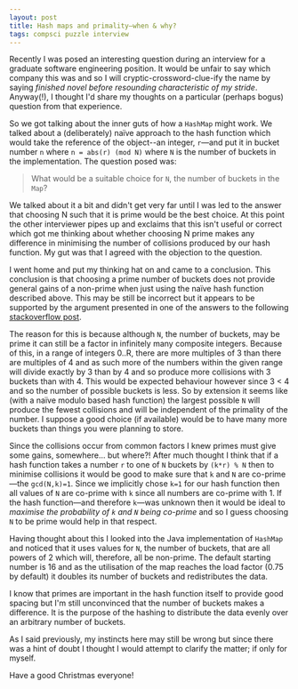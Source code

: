 ```yaml
---
layout: post
title: Hash maps and primality—when & why?
tags: compsci puzzle interview
---
```


Recently I was posed an interesting question during an interview for a graduate software engineering position. It would be unfair to say which company this was and so I will cryptic-crossword-clue-ify the name by saying _finished novel before resounding characteristic of my stride_. Anyway(!), I thought I'd share my thoughts on a particular (perhaps bogus) question from that experience.

So we got talking about the inner guts of how a `HashMap` might work. We talked about a (deliberately) naïve approach to the hash function which would take the reference of the object--an integer, `r`&mdash;and put it in bucket number `n` where `n = abs(r) (mod N)` where `N` is the number of buckets in the implementation. The question posed was:

> What would be a suitable choice for `N`, the number of buckets in the `Map`?

We talked about it a bit and didn't get very far until I was led to the answer that choosing N such that it is prime would be the best choice. At this point the other interviewer pipes up and exclaims that this isn't useful or correct which got me thinking about whether choosing N prime makes any difference in minimising the number of collisions produced by our hash function. My gut was that I agreed with the objection to the question.

I went home and put my thinking hat on and came to a conclusion.<!-- more --> This conclusion is that choosing a prime number of buckets does not provide general gains of a non-prime when just using the naïve hash function described above. This may be still be incorrect but it appears to be supported by the argument presented in one of the answers to the following [stackoverflow post](http://stackoverflow.com/questions/1145217/why-should-hash-functions-use-a-prime-number-modulus "Why should hash functions use a prime number modulus?").

The reason for this is because although `N`, the number of buckets, may be prime it can still be a factor in infinitely many composite integers. Because of this, in a range of integers 0..R, there are more multiples of 3 than there are multiples of 4 and as such more of the numbers within the given range will divide exactly by 3 than by 4 and so produce more collisions with 3 buckets than with 4. This would be expected behaviour however since 3 < 4 and so the number of possible buckets is less. So by extension it seems like (with a naïve modulo based hash function) the largest possible `N` will produce the fewest collisions and will be independent of the primality of the number. I suppose a good choice (if available) would be to have many more buckets than things you were planning to store.

Since the collisions occur from common factors I knew primes must give some gains, somewhere... but where?! After much thought I think that if a hash function takes a number `r` to one of `N` buckets by `(k*r) % N` then to minimise collisions it would be good to make sure that `k` and `N` are co-prime&mdash;the `gcd(N,k)=1`. Since we implicitly chose `k=1` for our hash function then all values of `N` are co-prime with `k` since all numbers are co-prime with 1. If the hash function&mdash;and therefore `k`&mdash;was unknown then it would be ideal to _maximise the probability of `k` and `N` being co-prime_ and so I guess choosing `N` to be prime would help in that respect.

Having thought about this I looked into the Java implementation of `HashMap` and noticed that it uses values for `N`, the number of buckets, that are all powers of 2 which will, therefore, all be non-prime. The default starting number is 16 and as the utilisation of the map reaches the load factor (0.75 by default) it doubles its number of buckets and redistributes the data.

I know that primes are important in the hash function itself to provide good spacing but I'm still unconvinced that the number of buckets makes a difference. It is the purpose of the hashing to distribute the data evenly over an arbitrary number of buckets.

As I said previously, my instincts here may still be wrong but since there was a hint of doubt I thought I would attempt to clarify the matter; if only for myself.

Have a good Christmas everyone!
